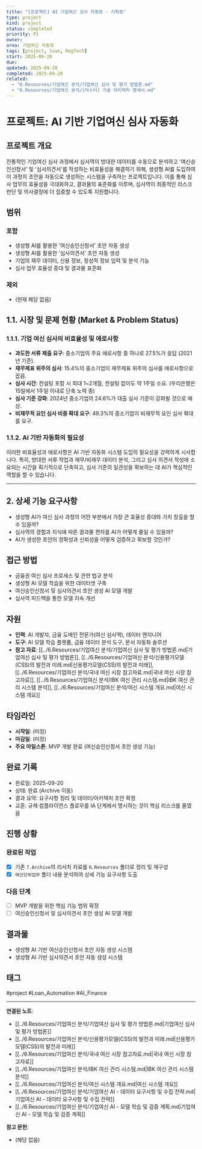 ```yaml
---
title: "[프로젝트] AI 기업여신 심사 자동화 - 기획중"
type: project
kind: project
status: completed
priority: P1
owner: 
area: 기업여신 자동화
tags: [project, loan, RegTech]
start: 2025-09-20
due: 
updated: 2025-09-20
completed: 2025-09-20
related:
  - "6.Resources/기업여신 분석/기업여신 심사 및 평가 방법론.md"
  - "6.Resources/기업여신 분석/[마스터] 기술 아키텍처 명세서.md"
---
```


# 프로젝트: AI 기반 기업여신 심사 자동화

## 프로젝트 개요
<!-- 프로젝트의 목적과 목표 -->
전통적인 기업여신 심사 과정에서 심사역이 방대한 데이터를 수동으로 분석하고 '여신승인신청서' 및 '심사의견서'를 작성하는 비효율성을 해결하기 위해, 생성형 AI를 도입하여 이 과정의 초안을 자동으로 생성하는 시스템을 구축하는 프로젝트입니다. 이를 통해 심사 업무의 효율성을 극대화하고, 결과물의 표준화를 이루며, 심사역이 최종적인 리스크 판단 및 의사결정에 더 집중할 수 있도록 지원합니다.

## 범위
<!-- 프로젝트에 포함되는 것과 포함되지 않는 것 -->

### 포함
- 생성형 AI를 활용한 '여신승인신청서' 초안 자동 생성
- 생성형 AI를 활용한 '심사의견서' 초안 자동 생성
- 기업의 재무 데이터, 신용 정보, 정성적 정보 입력 및 분석 기능
- 심사 업무 효율성 증대 및 결과물 표준화

### 제외
- (현재 해당 없음)

## 1.1. 시장 및 문제 현황 (Market & Problem Status)

### 1.1.1. 기업 여신 심사의 비효율성 및 애로사항
- **과도한 서류 제출 요구**: 중소기업의 주요 애로사항 중 하나로 27.5%가 응답 (2021년 기준).
- **재무제표 위주의 심사**: 15.4%의 중소기업이 재무제표 위주의 심사를 애로사항으로 꼽음.
- **심사 시간**: 컨설팅 포함 시 최대 1~2개월, 컨설팅 없이도 약 1주일 소요. (우리은행은 15일에서 1주일 이내로 단축 노력 중)
- **심사 기준 강화**: 2024년 중소기업의 24.6%가 대출 심사 기준이 강화될 것으로 예상.
- **비재무적 요인 심사 비중 확대 요구**: 49.3%의 중소기업이 비재무적 요인 심사 확대를 요구.

### 1.1.2. AI 기반 자동화의 필요성
이러한 비효율성과 애로사항은 AI 기반 자동화 시스템 도입의 필요성을 강력하게 시사합니다. 특히, 방대한 서류 작업과 재무/비재무 데이터 분석, 그리고 심사 의견서 작성에 소요되는 시간을 획기적으로 단축하고, 심사 기준의 일관성을 확보하는 데 AI가 핵심적인 역할을 할 수 있습니다.

---

## 2. 상세 기능 요구사항
<!-- 이 프로젝트를 통해 답하고자 하는 질문들 -->
- 생성형 AI가 여신 심사 과정의 어떤 부분에서 가장 큰 효율성 증대와 가치 창출을 할 수 있을까?
- 심사역의 경험과 지식에 따른 결과물 편차를 AI가 어떻게 줄일 수 있을까?
- AI가 생성한 초안의 정확성과 신뢰성을 어떻게 검증하고 확보할 것인가?

## 접근 방법
<!-- 어떻게 이 프로젝트를 진행할 것인가? -->
- 금융권 여신 심사 프로세스 및 관련 법규 분석
- 생성형 AI 모델 학습을 위한 데이터셋 구축
- 여신승인신청서 및 심사의견서 초안 생성 AI 모델 개발
- 심사역 피드백을 통한 모델 지속 개선

## 자원
<!-- 필요한 자원들 (시간, 도구, 참고 자료 등) -->
- **인력**: AI 개발자, 금융 도메인 전문가(여신 심사역), 데이터 엔지니어
- **도구**: AI 모델 학습 플랫폼, 금융 데이터 분석 도구, 문서 자동화 솔루션
- **참고 자료**: [[../6.Resources/기업여신 분석/기업여신 심사 및 평가 방법론.md|기업여신 심사 및 평가 방법론]], [[../6.Resources/기업여신 분석/신용평가모델(CSS)의 발전과 미래.md|신용평가모델(CSS)의 발전과 미래]], [[../6.Resources/기업여신 분석/국내 여신 시장 참고자료.md|국내 여신 시장 참고자료]], [[../6.Resources/기업여신 분석/IBK 여신 관리 시스템.md|IBK 여신 관리 시스템 분석]], [[../6.Resources/기업여신 분석/여신 시스템 개요.md|여신 시스템 개요]]

## 타임라인
- **시작일**: (미정)
- **마감일**: (미정)
- **주요 마일스톤**: MVP 개발 완료 (여신승인신청서 초안 생성 기능)

## 완료 기록
- 완료일: 2025-09-20
- 상태: 완료 (Archive 이동)
- 결과 요약: 요구사항 정리 및 데이터/아키텍처 초안 확정
- 교훈: 규제·컴플라이언스 플로우를 IA 단계에서 명시하는 것이 핵심 리스크를 줄였음

## 진행 상황
<!-- 프로젝트 진행 과정을 기록 -->

### 완료된 작업
- [x] 기존 `7.Archive`의 리서치 자료를 `6.Resources` 폴더로 정리 및 재구성
- [x] `여신단위업무` 폴더 내용 분석하여 상세 기능 요구사항 도출

### 다음 단계
- [ ] MVP 개발을 위한 핵심 기능 범위 확정
- [ ] 여신승인신청서 및 심사의견서 초안 생성 AI 모델 개발

## 결과물
<!-- 프로젝트에서 나온 결과물들 -->
- 생성형 AI 기반 여신승인신청서 초안 자동 생성 시스템
- 생성형 AI 기반 심사의견서 초안 자동 생성 시스템

## 태그
#project #Loan_Automation #AI_Finance

---

**연결된 노트**:
- [[../6.Resources/기업여신 분석/기업여신 심사 및 평가 방법론.md|기업여신 심사 및 평가 방법론]]
- [[../6.Resources/기업여신 분석/신용평가모델(CSS)의 발전과 미래.md|신용평가모델(CSS)의 발전과 미래]]
- [[../6.Resources/기업여신 분석/국내 여신 시장 참고자료.md|국내 여신 시장 참고자료]]
- [[../6.Resources/기업여신 분석/IBK 여신 관리 시스템.md|IBK 여신 관리 시스템 분석]]
- [[../6.Resources/기업여신 분석/여신 시스템 개요.md|여신 시스템 개요]]
- [[../6.Resources/기업여신 분석/기업여신 AI - 데이터 요구사항 및 수집 전략.md|기업여신 AI - 데이터 요구사항 및 수집 전략]]
- [[../6.Resources/기업여신 분석/기업여신 AI - 모델 학습 및 검증 계획.md|기업여신 AI - 모델 학습 및 검증 계획]]

**참고 문헌**:
- (해당 없음)
